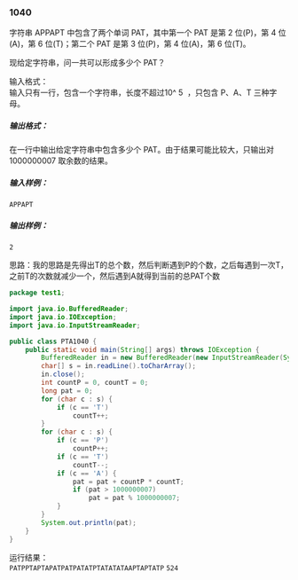 ### 1040
字符串 APPAPT 中包含了两个单词 PAT，其中第一个 PAT 是第 2 位(P)，第 4 位(A)，第 6 位(T)；第二个 PAT 是第 3 位(P)，第 4 位(A)，第 6 位(T)。  

现给定字符串，问一共可以形成多少个 PAT？  

输入格式：  
输入只有一行，包含一个字符串，长度不超过10^
​5
​​ ，只包含 P、A、T 三种字母。  

##### 输出格式：  
在一行中输出给定字符串中包含多少个 PAT。由于结果可能比较大，只输出对 1000000007 取余数的结果。  

##### 输入样例：  
`APPAPT`  
##### 输出样例：  
`2`  

思路：我的思路是先得出T的总个数，然后判断遇到P的个数，之后每遇到一次T，之前T的次数就减少一个，然后遇到A就得到当前的总PAT个数  
```java
package test1;

import java.io.BufferedReader;
import java.io.IOException;
import java.io.InputStreamReader;

public class PTA1040 {
    public static void main(String[] args) throws IOException {
        BufferedReader in = new BufferedReader(new InputStreamReader(System.in));
        char[] s = in.readLine().toCharArray();
        in.close();
        int countP = 0, countT = 0;
        long pat = 0;
        for (char c : s) {
            if (c == 'T')
                countT++;
        }
        for (char c : s) {
            if (c == 'P')
                countP++;
            if (c == 'T')
                countT--;
            if (c == 'A') {
                pat = pat + countP * countT;
                if (pat > 1000000007)
                    pat = pat % 1000000007;
            }
        }
        System.out.println(pat);
    }
}
```
运行结果：  
`PATPPTAPTAPATPATPATATPTATATATAAPTAPTATP`
`524`  
